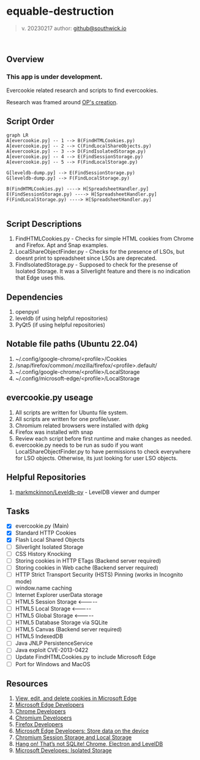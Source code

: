 # equable-destruction
> v. 20230217
> author: github@southwick.io
<br>

## Overview
### This app is under development.
 Evercookie related research and scripts to find evercookies.
<br>

Research was framed around [OP's creation](https://github.com/samyk/evercookie).
<br>

## Script Order
```mermaid
graph LR
A[evercookie.py] -- 1 --> B(FindHTMLCookies.py)
A[evercookie.py] -- 2 --> C(FindLocalShareObjects.py)
A[evercookie.py] -- 3 --> D(FindIsolatedStorage.py)
A[evercookie.py] -- 4 --> E(FindSessionStorage.py)
A[evercookie.py] -- 5 --> F(FindLocalStorage.py)

G[leveldb-dump.py] --> E(FindSessionStorage.py)
G[leveldb-dump.py] --> F(FindLocalStorage.py)

B(FindHTMLCookies.py) ----> H[SpreadsheetHandler.py]
E(FindSessionStorage.py) ----> H[SpreadsheetHandler.py]
F(FindLocalStorage.py) ----> H[SpreadsheetHandler.py]


```

## Script Descriptions
 1. FindHTMLCookies.py - Checks for simple HTML cookies from Chrome and Firefox. Apt and Snap examples.
 2. LocalShareObjectFinder.py - Checks for the presence of LSOs, but doesnt print to spreadsheet since LSOs are deprecated.
 3. FindIsolatedStorage.py - Supposed to check for the presense of Isolated Storage. It was a Silverlight feature and there is no indication that Edge uses this.
 

## Dependencies
 1. openpyxl
 2. leveldb (if using helpful repositories)
 3. PyQt5 (if using helpful repositories)

## Notable file paths (Ubuntu 22.04)
1. ~/.config/google-chrome/\<profile\>/Cookies
2. /snap/firefox/common/.mozilla/firefox/\<profile\>.default/
3. ~/.config/google-chrome/\<profile\>/LocalStorage
4. ~/.config/microsoft-edge/\<profile\>/LocalStorage

## evercookie.py useage
 1. All scripts are written for Ubuntu file system.
 2. All scripts are written for one profile/user.
 3. Chromium related browsers were installed with dpkg
 4. Firefox was installed with snap
 5. Review each script before first runtime and make changes as needed.
 6. evercookie.py needs to be run as sudo if you want LocalShareObjectFinder.py to have permissions to check everywhere for LSO objects. Otherwise, its just looking for user LSO objects.

## Helpful Repositories
1. [markmckinnon/Leveldb-py](https://github.com/markmckinnon/Leveldb-py) - LevelDB viewer and dumper

## Tasks
- [x] evercookie.py (Main)
- [x] Standard HTTP Cookies
- [x] Flash Local Shared Objects
- [ ] Silverlight Isolated Storage
- [ ] CSS History Knocking
- [ ] Storing cookies in HTTP ETags (Backend server required)
- [ ] Storing cookies in Web cache (Backend server required)
- [ ] HTTP Strict Transport Security (HSTS) Pinning (works in Incognito mode)
- [ ] window.name caching
- [ ] Internet Explorer userData storage
- [ ] HTML5 Session Storage <-----
- [ ] HTML5 Local Storage <-----
- [ ] HTML5 Global Storage <-----
- [ ] HTML5 Database Storage via SQLite
- [ ] HTML5 Canvas (Backend server required)
- [ ] HTML5 IndexedDB
- [ ] Java JNLP PersistenceService
- [ ] Java exploit CVE-2013-0422
- [ ] Update FindHTMLCookies.py to include Microsoft Edge
- [ ] Port for Windows and MacOS

## Resources
1. [View, edit, and delete cookies in Microsoft Edge](https://learn.microsoft.com/en-us/microsoft-edge/devtools-guide-chromium/storage/cookies)
2. [Microsoft Edge Developers](https://learn.microsoft.com/en-us/microsoft-edge/developer/)
3. [Chrome Developers](https://developer.chrome.com/docs/)
4. [Chromium Developers](https://www.chromium.org/developers/)
5. [Firefox Developers](https://developer.mozilla.org/en-US/)
6. [Microsoft Edge Developers: Store data on the device](https://learn.microsoft.com/en-us/microsoft-edge/progressive-web-apps-chromium/how-to/offline)
7. [Chromium Session Storage and Local Storage](https://www.cclsolutionsgroup.com/post/chromium-session-storage-and-local-storage)
8. [Hang on! That’s not SQLite! Chrome, Electron and LevelDB](https://www.cclsolutionsgroup.com/post/hang-on-thats-not-sqlite-chrome-electron-and-leveldb)
9. [Microsoft Developes: Isolated Storage](https://learn.microsoft.com/en-us/dotnet/standard/io/isolated-storage)

